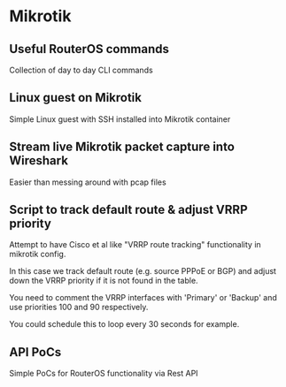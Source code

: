 # Mikrotik


## Useful RouterOS commands
Collection of day to day CLI commands

## Linux guest on Mikrotik

Simple Linux guest with SSH installed into Mikrotik container

## Stream live Mikrotik packet capture into Wireshark

Easier than messing around with pcap files

## Script to track default route & adjust VRRP priority

Attempt to have Cisco et al like "VRRP route tracking" functionality in mikrotik config.

In this case we track default route (e.g. source PPPoE or BGP) and adjust down the VRRP priority if it is not found in the table.

You need to comment the VRRP interfaces with 'Primary' or 'Backup' and use priorities 100 and 90 respectively.

You could schedule this to loop every 30 seconds for example.


## API PoCs

Simple PoCs for RouterOS functionality via Rest API


